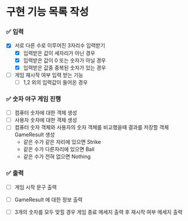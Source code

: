 # 구현 기능 목록 작성

### ✅ 입력 

- [x] 서로 다른 수로 이루어진 3자리수 입력받기
  - [x] 입력받은 값이 세자리가 아닌 경우 
  - [x] 입력받은 값이 0 또는 숫자가 아닐 경우
  - [x] 입력받은 값중 중복된 숫자가 있는 경우

- [ ] 게임 재시작 여부 입력 받는 기능
  - [ ] 1,2 외의 입력값이 들어온 경우
### ✅ 숫자 야구 게임 진행

- [ ] 컴퓨터 숫자에 대한 객체 생성
- [ ] 사용자 숫자에 대한 객체 생성
- [ ] 컴퓨터 숫자 객체와  사용자의 숫자 객체를 비교했을때 결과를 저장할 객체 GameResult 생성
    - 같은 수가 같은 자리에 있으면 Strike
    - 같은 수가 다른자리에 있으면 Ball
    - 같은 수가 전혀 없으면 Nothing

### ✅ 출력

- [ ] 게임 시작 문구 출력
- [ ] GameResult 에 대한 정보 출력
- [ ] 3개의 숫자를 모두 맞힐 경우 게임 종료 메세지 출력 후 재시작 여부 메세지 출력
  
